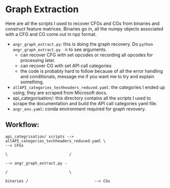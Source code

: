 # Graph Extraction
Here are all the scripts I used to recover CFGs and CGs from binaries and construct feature matrices.  Binaries go in, all the numpy objects associated with a CFG and CG come out in npz format.

- `angr_graph_extract.py`: this is doing the graph recovery. Do `python angr_graph_extract.py -h` to see arguments.
	- can recover CFG with set opcodes or recording all opcodes for processing later.
	- can recover CG with set API call categories
	- the code is probably hard to follow because of all the error handling and conditionals, message me if you want me to try and explain something.
- `allAPI_categories_techheaders_reduced.yaml`: the categories I ended up using, they are scraped from Microsoft docs. 
- api_categorisation/: this directory contains all the scripts I used to scrape the documentation and build the API call categories yaml file.
- `angr_env.yaml`: conda environment required for graph revovery.

## Workflow:
```
api_categrisation/ scripts --> allAPI_categories_techheaders_reduced.yaml \                             --> CFGs
                                                                           \                           /
                                                                            --> angr_graph_extract.py -
                                                                           /                           \
                                                                 binaries /                             --> CGs
         
```
